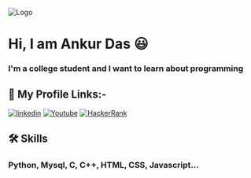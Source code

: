 ![Logo](https://res.cloudinary.com/practicaldev/image/fetch/s--zNqcSN_E--/c_imagga_scale,f_auto,fl_progressive,h_900,q_66,w_1600/https://dev-to-uploads.s3.amazonaws.com/i/2ciu6mo6r9x9zyverc10.gif)

# Hi, I am Ankur Das 😃

### I'm a college student and I want to learn about programming

## 🔗 My Profile Links:-

[![linkedin](https://img.shields.io/badge/linkedin-0A66C2?style=for-the-badge&logo=linkedin&logoColor=white)](https://www.linkedin.com/in/ankur-das-42471023b)
[![Youtube](https://static.vecteezy.com/system/resources/thumbnails/023/986/704/small/youtube-logo-youtube-logo-transparent-youtube-icon-transparent-free-free-png.png)](https://www.youtube.com/channel/UCxyD54EBTfdSpW318tlLcXg)
[![HackerRank](https://www.doit.com/wp-content/uploads/2023/06/1_jbcsrlrvfbdnbecw_ljf4g.png)](https://www.hackerrank.com/ankurdas140905)

## 🛠 Skills

### Python, Mysql, C, C++, HTML, CSS, Javascript...

